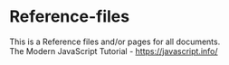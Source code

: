 # Reference-files
This is a Reference files and/or pages for all documents.<br>
The Modern JavaScript Tutorial - https://javascript.info/

